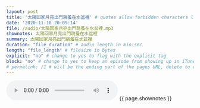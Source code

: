 ```yaml
---
layout: post
title: '太陽回家月亮出門跳蚤在水盆裡' # quotes allow forbidden characters like the colon
date: '2020-11-18 20:09:14'
file: /audio/太陽回家月亮出門跳蚤在水盆裡.mp3
shownotes: 太陽回家月亮出門跳蚤在水盆裡
summary: 太陽回家月亮出門跳蚤在水盆裡
duration: "file_duration" # audio length in min:sec
length: "file_length" # filesize in bytes
explicit: "no" # change to yes to flag with the explicit tag
block: "no" # change to yes to keep an episode from showing up in iTunes
# permalink: /1 # will be the ending part of the pages URL, delete to default to the title
---
```


<audio controls>
<source src="{{site.url}}{{site.baseurl}}{{ page.file }}" type="audio/x-mp3">
Your browser does not support the audio element.
</audio>
{{ page.shownotes }}
